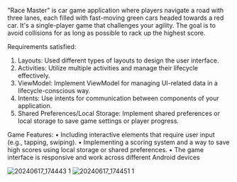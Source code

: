 "Race Master" is car game application where players navigate a road with three lanes, each filled with fast-moving green cars headed towards a red car. It's a single-player game that challenges your agility. The goal is to avoid collisions for as long as possible to rack up the highest score.

Requirements satisfied:
1. Layouts: Used different types of layouts to design the user interface.
2. Activities: Utilize multiple activities and manage their lifecycle effectively.
3. ViewModel: Implement ViewModel for managing UI-related data in a lifecycle-conscious
way.
4. Intents: Use intents for communication between components of your application.
5. Shared Preferences/Local Storage: Implement shared preferences or local storage to
save game settings or player progress.

Game Features:
• Including interactive elements that require user input (e.g., tapping, swiping).
• Implementing a scoring system and a way to save high scores using local storage or shared
preferences.
• The game interface is responsive and work across different Android devices


![20240617_174443 1](https://github.com/NuwaniFonseka/Mad_lab_test_04_todoapp/assets/153498373/3610f61e-11f0-4fbc-a2dd-defc03bcac07)
![20240617_174451 1](https://github.com/NuwaniFonseka/Mad_lab_test_04_todoapp/assets/153498373/5c1c0bd2-943e-4a30-8cdc-4446aab372e0)
